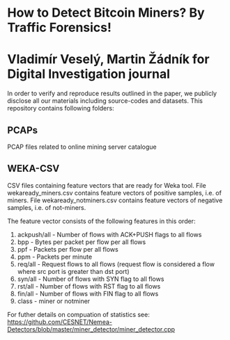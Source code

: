 # How to Detect Bitcoin Miners? By Traffic Forensics! 
# Vladimír Veselý, Martin Žádník for Digital Investigation journal
In order to verify and reproduce results outlined in the paper, we publicly disclose all our materials including source-codes and datasets. This repository contains following folders:


## PCAPs
PCAP files related to online mining server catalogue

## WEKA-CSV
CSV files containing feature vectors that are ready for Weka tool.
File wekaready_miners.csv contains feature vectors of positive samples, i.e. of miners.
File wekaready_notminers.csv contains feature vectors of negative samples, i.e. of not-miners.

The feature vector consists of the following features in this order:
1. ackpush/all - Number of flows with ACK+PUSH flags to all flows
2. bpp - Bytes per packet per flow per all flows
3. ppf - Packets per flow per all flows
4. ppm - Packets per minute
5. req/all - Request flows to all flows (request flow is considered a flow where src port is greater than dst port)
6. syn/all - Number of flows with SYN flag to all flows
7. rst/all - Number of flows with RST flag to all flows
7. fin/all - Number of flows with FIN flag to all flows
7. class - miner or notminer

For futher details on compuation of statistics see:
https://github.com/CESNET/Nemea-Detectors/blob/master/miner_detector/miner_detector.cpp


